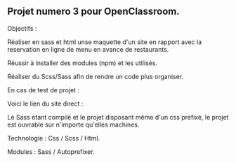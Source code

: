 Projet numero 3 pour OpenClassroom.
---

Objectifs : 

Réaliser en sass et html unse maquette d'un site en rapport avec la reservation en ligne de menu en avance de restaurants.

Réussir à installer des modules (npm) et les utilisés.

Réaliser du Scss/Sass afin de rendre un code plus organiser.



En cas de test de projet : 

Voici le lien du site direct  :

Le Sass étant compilé et le projet disposant même d'un css préfixé, le projet est ouvrable sur n'importe qu'elles machines. 



Technologie : Css / Scss / Html. 

Modules : Sass / Autoprefixer. 
